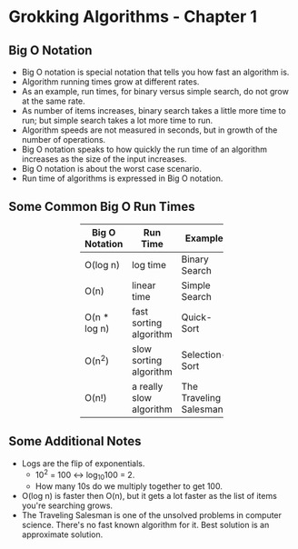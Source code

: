 # Grokking Algorithms - Chapter 1
## Big O Notation

- Big O notation is special notation that tells you how fast an algorithm is.
- Algorithm running times grow at different rates.
- As an example, run times, for binary versus simple search, do not grow at the same rate.
- As number of items increases, binary search takes a little more time to run; but simple search takes a lot more time to run.
- Algorithm speeds are not measured in seconds, but in growth of the number of operations.
- Big O notation speaks to how quickly the run time of an algorithm increases as the size of the input increases.
- Big O notation is about the worst case scenario.
- Run time of algorithms is expressed in Big O notation.  


## Some Common Big O Run Times

<div style="margin-left: auto;
            margin-right: auto;
            width: 50%">

Big O Notation|Run Time|Example
----|----|----
O(log n)|log time|Binary Search
O(n)|linear time|Simple Search
O(n * log n)|fast sorting algorithm|Quick-Sort
O(n<sup>2</sup>)|slow sorting algorithm|Selection-Sort
O(n!)|a really slow algorithm|The Traveling Salesman.

</div>

## Some Additional Notes

  - Logs are the flip of exponentials.
    - 10<sup>2</sup> = 100 <-> log<sub>10</sub>100 = 2.
    - How many 10s do we multiply together to get 100.
  - O(log n) is faster then O(n), but it gets a lot faster as the list of items you're searching grows.
  - The Traveling Salesman is one of the unsolved problems in computer science. There's no fast known algorithm for it. Best solution is an approximate solution.





